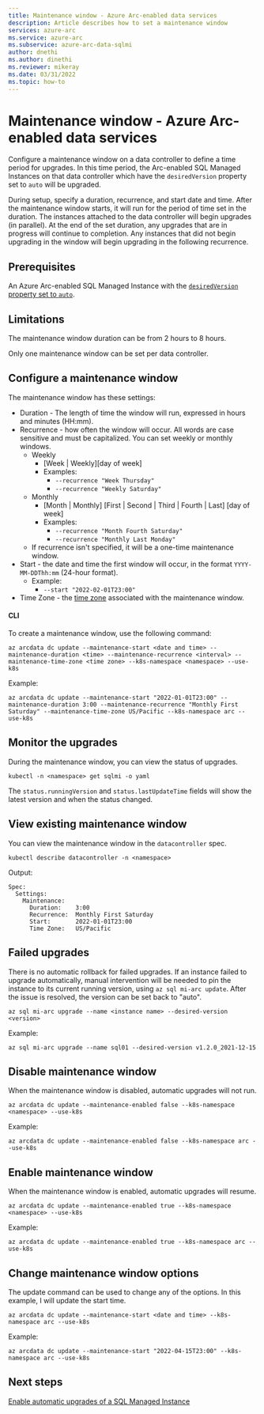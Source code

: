 ```yaml
---
title: Maintenance window - Azure Arc-enabled data services
description: Article describes how to set a maintenance window
services: azure-arc
ms.service: azure-arc
ms.subservice: azure-arc-data-sqlmi
author: dnethi
ms.author: dinethi
ms.reviewer: mikeray
ms.date: 03/31/2022
ms.topic: how-to
---
```


# Maintenance window - Azure Arc-enabled data services

Configure a maintenance window on a data controller to define a time period for upgrades. In this time period, the Arc-enabled SQL Managed Instances on that data controller which have the `desiredVersion` property set to `auto` will be upgraded.

During setup, specify a duration, recurrence, and start date and time. After the maintenance window starts, it will run for the period of time set in the duration. The instances attached to the data controller will begin upgrades (in parallel). At the end of the set duration, any upgrades that are in progress will continue to completion. Any instances that did not begin upgrading in the window will begin upgrading in the following recurrence.

## Prerequisites

An Azure Arc-enabled SQL Managed Instance with the [`desiredVersion` property set to `auto`](upgrade-sql-managed-instance-auto.md).

## Limitations

The maintenance window duration can be from 2 hours to 8 hours.

Only one maintenance window can be set per data controller.

## Configure a maintenance window

The maintenance window has these settings:

- Duration - The length of time the window will run, expressed in hours and minutes (HH:mm).
- Recurrence - how often the window will occur. All words are case sensitive and must be capitalized. You can set weekly or monthly windows.
    - Weekly
        - [Week | Weekly][day of week]
        - Examples:
            - `--recurrence "Week Thursday"`
            - `--recurrence "Weekly Saturday"`
	- Monthly
		- [Month | Monthly] [First | Second | Third | Fourth | Last] [day of week]
		- Examples:
			- `--recurrence "Month Fourth Saturday"`
			- `--recurrence "Monthly Last Monday"`
	- If recurrence isn't specified, it will be a one-time maintenance window.
- Start - the date and time the first window will occur, in the format `YYYY-MM-DDThh:mm` (24-hour format).
	- Example:
		- `--start "2022-02-01T23:00"`
- Time Zone - the [time zone](https://en.wikipedia.org/wiki/List_of_tz_database_time_zones) associated with the maintenance window.

#### CLI

To create a maintenance window, use the following command:

```cli
az arcdata dc update --maintenance-start <date and time> --maintenance-duration <time> --maintenance-recurrence <interval> --maintenance-time-zone <time zone> --k8s-namespace <namespace> --use-k8s
```

Example:

```cli
az arcdata dc update --maintenance-start "2022-01-01T23:00" --maintenance-duration 3:00 --maintenance-recurrence "Monthly First Saturday" --maintenance-time-zone US/Pacific --k8s-namespace arc --use-k8s
```

## Monitor the upgrades

During the maintenance window, you can view the status of upgrades.

```kubectl
kubectl -n <namespace> get sqlmi -o yaml 
```

The `status.runningVersion` and `status.lastUpdateTime` fields will show the latest version and when the status changed.

## View existing maintenance window

You can view the maintenance window in the `datacontroller` spec. 

```kubectl
kubectl describe datacontroller -n <namespace>
```

Output:

```text
Spec:  
  Settings:
    Maintenance:
      Duration:    3:00
      Recurrence:  Monthly First Saturday
      Start:       2022-01-01T23:00
      Time Zone:   US/Pacific
```

## Failed upgrades

There is no automatic rollback for failed upgrades. If an instance failed to upgrade automatically, manual intervention will be needed to pin the instance to its current running version, using `az sql mi-arc update`. After the issue is resolved, the version can be set back to "auto".

```cli
az sql mi-arc upgrade --name <instance name> --desired-version <version> 
```

Example:
```cli
az sql mi-arc upgrade --name sql01 --desired-version v1.2.0_2021-12-15
```

## Disable maintenance window

When the maintenance window is disabled, automatic upgrades will not run. 

```cli
az arcdata dc update --maintenance-enabled false --k8s-namespace <namespace> --use-k8s
```

Example:

```cli
az arcdata dc update --maintenance-enabled false --k8s-namespace arc --use-k8s
```

## Enable maintenance window

When the maintenance window is enabled, automatic upgrades will resume. 

```cli
az arcdata dc update --maintenance-enabled true --k8s-namespace <namespace> --use-k8s
```

Example:

```cli
az arcdata dc update --maintenance-enabled true --k8s-namespace arc --use-k8s
```

## Change maintenance window options 

The update command can be used to change any of the options. In this example, I will update the start time.

```cli
az arcdata dc update --maintenance-start <date and time> --k8s-namespace arc --use-k8s
```

Example:

```cli
az arcdata dc update --maintenance-start "2022-04-15T23:00" --k8s-namespace arc --use-k8s
```

## Next steps

[Enable automatic upgrades of a SQL Managed Instance](upgrade-sql-managed-instance-auto.md)
